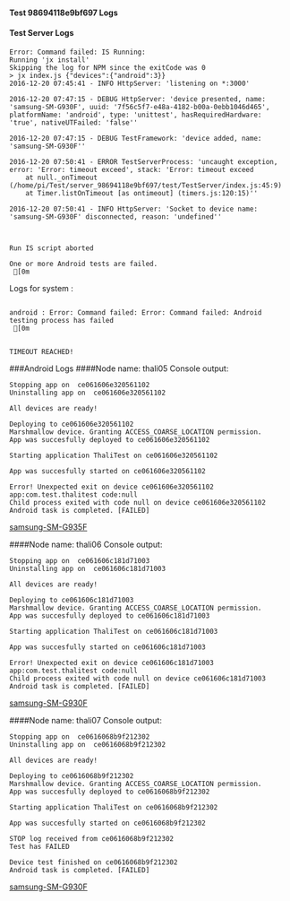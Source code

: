 #### Test 98694118e9bf697 Logs

#### Test Server Logs
```
Error: Command failed: IS Running:
Running 'jx install'
Skipping the log for NPM since the exitCode was 0
> jx index.js {"devices":{"android":3}}
2016-12-20 07:45:41 - INFO HttpServer: 'listening on *:3000'

2016-12-20 07:47:15 - DEBUG HttpServer: 'device presented, name: 'samsung-SM-G930F', uuid: '7f56c5f7-e48a-4182-b00a-0ebb1046d465', platformName: 'android', type: 'unittest', hasRequiredHardware: 'true', nativeUTFailed: 'false''

2016-12-20 07:47:15 - DEBUG TestFramework: 'device added, name: 'samsung-SM-G930F''

2016-12-20 07:50:41 - ERROR TestServerProcess: 'uncaught exception, error: 'Error: timeout exceed', stack: 'Error: timeout exceed
    at null._onTimeout (/home/pi/Test/server_98694118e9bf697/test/TestServer/index.js:45:9)
    at Timer.listOnTimeout [as ontimeout] (timers.js:120:15)''

2016-12-20 07:50:41 - INFO HttpServer: 'Socket to device name: 'samsung-SM-G930F' disconnected, reason: 'undefined''


 
Run IS script aborted
 
One or more Android tests are failed.
 [0m

```


Logs for system : 
```

android : Error: Command failed: Error: Command failed: Android testing process has failed
 [0m


TIMEOUT REACHED!
```
###Android Logs
####Node name: thali05
Console output:
```
Stopping app on  ce061606e320561102
Uninstalling app on  ce061606e320561102

All devices are ready!

Deploying to ce061606e320561102
Marshmallow device. Granting ACCESS_COARSE_LOCATION permission.
App was succesfully deployed to ce061606e320561102

Starting application ThaliTest on ce061606e320561102

App was succesfully started on ce061606e320561102

Error! Unexpected exit on device ce061606e320561102 app:com.test.thalitest code:null 
Child process exited with code null on device ce061606e320561102
Android task is completed. [FAILED]
```
[samsung-SM-G935F](https://github.com/ThaliTester/TestResults/blob/98694118e9bf697_CI_sanity_check_czyzm/thali05_samsung-SM-G935F.md)

####Node name: thali06
Console output:
```
Stopping app on  ce061606c181d71003
Uninstalling app on  ce061606c181d71003

All devices are ready!

Deploying to ce061606c181d71003
Marshmallow device. Granting ACCESS_COARSE_LOCATION permission.
App was succesfully deployed to ce061606c181d71003

Starting application ThaliTest on ce061606c181d71003

App was succesfully started on ce061606c181d71003

Error! Unexpected exit on device ce061606c181d71003 app:com.test.thalitest code:null 
Child process exited with code null on device ce061606c181d71003
Android task is completed. [FAILED]
```
[samsung-SM-G930F](https://github.com/ThaliTester/TestResults/blob/98694118e9bf697_CI_sanity_check_czyzm/thali06_samsung-SM-G930F.md)

####Node name: thali07
Console output:
```
Stopping app on  ce0616068b9f212302
Uninstalling app on  ce0616068b9f212302

All devices are ready!

Deploying to ce0616068b9f212302
Marshmallow device. Granting ACCESS_COARSE_LOCATION permission.
App was succesfully deployed to ce0616068b9f212302

Starting application ThaliTest on ce0616068b9f212302

App was succesfully started on ce0616068b9f212302

STOP log received from ce0616068b9f212302
Test has FAILED

Device test finished on ce0616068b9f212302 
Android task is completed. [FAILED]
```
[samsung-SM-G930F](https://github.com/ThaliTester/TestResults/blob/98694118e9bf697_CI_sanity_check_czyzm/thali07_samsung-SM-G930F.md)




